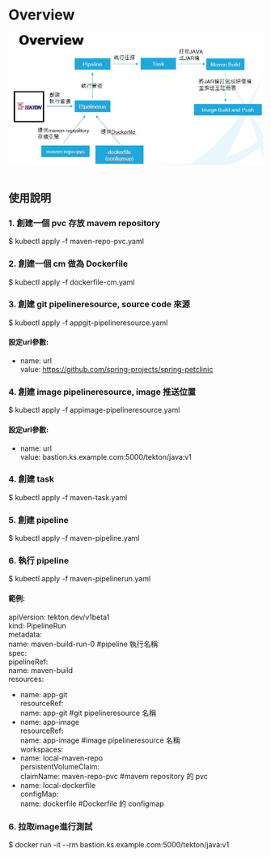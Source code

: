# Overview
![image](img/overview.JPG?raw=true "Overview") <br />
<br />
## 使用說明

### 1. 創建一個 pvc 存放 mavem repository
$ kubectl apply -f maven-repo-pvc.yaml <br />
### 2. 創建一個 cm 做為 Dockerfile
$ kubectl apply -f dockerfile-cm.yaml <br />
### 3. 創建 git pipelineresource, source code 來源
$ kubectl apply -f appgit-pipelineresource.yaml <br />
#### 設定url參數:
- name: url <br />
  value: https://github.com/spring-projects/spring-petclinic <br />

### 4. 創建 image pipelineresource, image 推送位置
$ kubectl apply -f appimage-pipelineresource.yaml <br />
#### 設定url參數:
- name: url <br />
  value: bastion.ks.example.com:5000/tekton/java:v1 <br />

### 4. 創建 task
$ kubectl apply -f maven-task.yaml <br />
### 5. 創建 pipeline
$ kubectl apply -f maven-pipeline.yaml <br />
### 6. 執行 pipeline
$ kubectl apply -f maven-pipelinerun.yaml <br />
#### 範例:
apiVersion: tekton.dev/v1beta1 <br />
kind: PipelineRun <br />
metadata: <br />
  name: maven-build-run-0 #pipeline 執行名稱 <br />
spec: <br />
  pipelineRef: <br />
    name: maven-build <br />
  resources: <br />
  - name: app-git <br />
    resourceRef: <br />
      name: app-git #git pipelineresource 名稱 <br />
  - name: app-image <br />
    resourceRef: <br />
      name: app-image #image pipelineresource 名稱 <br />
  workspaces: <br />
  - name: local-maven-repo <br />
    persistentVolumeClaim: <br />
      claimName: maven-repo-pvc #mavem repository 的 pvc <br />
  - name: local-dockerfile <br />
    configMap: <br />
      name: dockerfile #Dockerfile 的 configmap <br />
### 6. 拉取image進行測試
$ docker run -it --rm bastion.ks.example.com:5000/tekton/java:v1